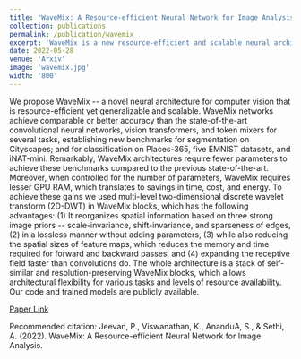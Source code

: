 ```yaml
---
title: "WaveMix: A Resource-efficient Neural Network for Image Analysis"
collection: publications
permalink: /publication/wavemix
excerpt: 'WaveMix is a new resource-efficient and scalable neural architecture for computer vision that achieves comparable or better accuracy than the state-of-the-art in multiple-computer vision tasks.'
date: 2022-05-28
venue: 'Arxiv'
image: 'wavemix.jpg'
width: '800'
---
```

We propose WaveMix -- a novel neural architecture for computer vision that is resource-efficient yet generalizable and scalable. WaveMix networks achieve comparable or better accuracy than the state-of-the-art convolutional neural networks, vision transformers, and token mixers for several tasks, establishing new benchmarks for segmentation on Cityscapes; and for classification on Places-365, five EMNIST datasets, and iNAT-mini. Remarkably, WaveMix architectures require fewer parameters to achieve these benchmarks compared to the previous state-of-the-art. Moreover, when controlled for the number of parameters, WaveMix requires lesser GPU RAM, which translates to savings in time, cost, and energy. To achieve these gains we used multi-level two-dimensional discrete wavelet transform (2D-DWT) in WaveMix blocks, which has the following advantages: (1) It reorganizes spatial information based on three strong image priors -- scale-invariance, shift-invariance, and sparseness of edges, (2) in a lossless manner without adding parameters, (3) while also reducing the spatial sizes of feature maps, which reduces the memory and time required for forward and backward passes, and (4) expanding the receptive field faster than convolutions do. The whole architecture is a stack of self-similar and resolution-preserving WaveMix blocks, which allows architectural flexibility for various tasks and levels of resource availability. Our code and trained models are publicly available.

[Paper Link](https://arxiv.org/abs/2205.14375)

Recommended citation: Jeevan, P., Viswanathan, K., AnanduA, S., & Sethi, A. (2022). WaveMix: A Resource-efficient Neural Network for Image Analysis.